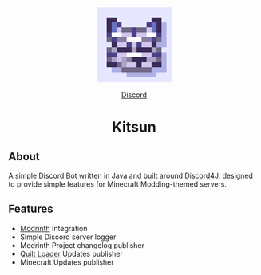 <div align="center">
<img alt="Icon" src="src/main/resources/kitsun_icon.png" width="150">

[Discord](https://discord.gg/DcemWeskeZ)
# Kitsun
</div>

## About
A simple Discord Bot written in Java and built around [Discord4J](https://github.com/Discord4J/Discord4J), designed to provide simple features for Minecraft Modding-themed servers.

## Features
- [Modrinth](https://modrinth.com) Integration
- Simple Discord server logger
- Modrinth Project changelog publisher
- [Quilt Loader](https://quiltmc.org) Updates publisher
- Minecraft Updates publisher
